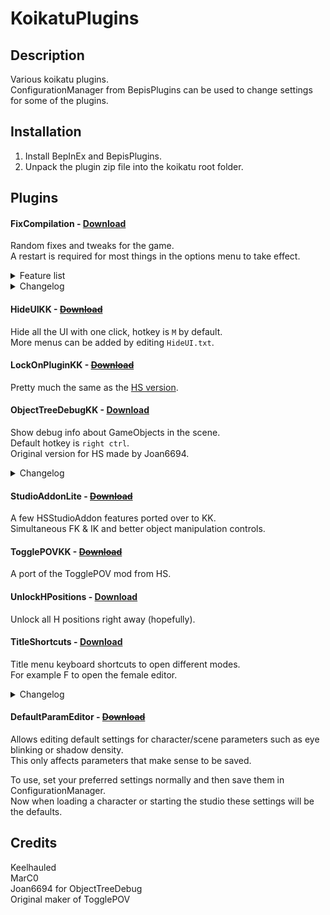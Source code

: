 # KoikatuPlugins

## Description
Various koikatu plugins.  
ConfigurationManager from BepisPlugins can be used to change settings for some of the plugins.

## Installation
1. Install BepInEx and BepisPlugins.
2. Unpack the plugin zip file into the koikatu root folder.

## Plugins

#### FixCompilation - [Download](https://github.com/Keelhauled/KoikatuPlugins/releases/download/second/FixCompilation.v1.0.1.zip)
Random fixes and tweaks for the game.  
A restart is required for most things in the options menu to take effect.

<details><summary>Feature list</summary>

```
- Hide the cameratarget
- Fix exceptions in certain hair accessories
- Huge performance gains in chara maker
- Disable character name in maker
```
</details>

<details><summary>Changelog</summary>

```
v1.0.1
- Better descriptions in ConfigurationManager
```
</details>

#### HideUIKK - [~~Download~~](https://github.com/Keelhauled/KoikatuPlugins/releases/download/first/HideUIKK.v1.0.0.zip)
Hide all the UI with one click, hotkey is `M` by default.  
More menus can be added by editing `HideUI.txt`.

#### LockOnPluginKK - [~~Download~~](https://github.com/Keelhauled/KoikatuPlugins/releases/download/first/LockOnPluginKK.v1.0.0.zip)
Pretty much the same as the [HS version](https://keelhauled.github.io/LockOnPlugin/).

#### ObjectTreeDebugKK - [Download](https://github.com/Keelhauled/KoikatuPlugins/releases/download/second/ObjectTreeDebugKK.v1.0.1.zip)
Show debug info about GameObjects in the scene.  
Default hotkey is `right ctrl`.  
Original version for HS made by Joan6694.

<details><summary>Changelog</summary>

```
v1.0.1
- Camera will no longer move when using the UI
```
</details>

#### StudioAddonLite - [~~Download~~](https://github.com/Keelhauled/KoikatuPlugins/releases/download/first/StudioAddonLite.v1.0.0.zip)
A few HSStudioAddon features ported over to KK.  
Simultaneous FK & IK and better object manipulation controls.

#### TogglePOVKK - [~~Download~~](https://github.com/Keelhauled/KoikatuPlugins/releases/download/first/TogglePOVKK.v1.0.0.zip)
A port of the TogglePOV mod from HS.

#### UnlockHPositions - [Download](https://github.com/Keelhauled/KoikatuPlugins/releases/download/first/UnlockHPositions.v1.0.0.zip)
Unlock all H positions right away (hopefully).

#### TitleShortcuts - [Download](https://github.com/Keelhauled/KoikatuPlugins/releases/download/second/TitleShortcuts.v1.1.0.zip)
Title menu keyboard shortcuts to open different modes.  
For example F to open the female editor.

<details><summary>Changelog</summary>

```
v1.1.0
- Autostart options in ConfigurationManager
- Ability to cancel automatic start by holding esc
```
</details>

#### DefaultParamEditor - [~~Download~~](https://github.com/Keelhauled/KoikatuPlugins/releases/download/third/DefaultParamEditor.v1.0.0.zip)
Allows editing default settings for character/scene parameters such as eye blinking or shadow density.  
This only affects parameters that make sense to be saved.

To use, set your preferred settings normally and then save them in ConfigurationManager.  
Now when loading a character or starting the studio these settings will be the defaults.

## Credits
Keelhauled  
MarC0  
Joan6694 for ObjectTreeDebug  
Original maker of TogglePOV
